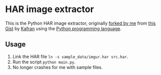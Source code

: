 # HAR image extractor

This is the Python HAR image extractor, originally [forked by me](https://gist.github.com/Lewiscowles1986/645e79295efa84698f4e45cd06d610ea/0d1e0735b70e469143c2b65ee79223bd0326aef6) from [this Gist](https://gist.github.com/Lewiscowles1986/645e79295efa84698f4e45cd06d610ea/0d1e0735b70e469143c2b65ee79223bd0326aef6)
by [Kafran](https://github.com/kafran) using the [Python programming language](https://www.python.org/).

## Usage


1. Link the HAR file `ln -s sample_data/imgur.har src.har`.
2. Run the script `python main.py`.
3. No longer crashes for me with sample files.
